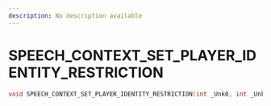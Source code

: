 ```yaml
---
description: No description available 
---
```


# SPEECH_CONTEXT_SET_PLAYER_IDENTITY_RESTRICTION

```cpp
void SPEECH_CONTEXT_SET_PLAYER_IDENTITY_RESTRICTION(int _Unk0, int _Unk1);
```